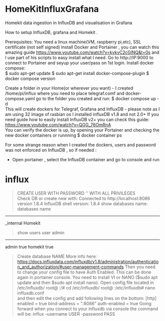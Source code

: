 # HomeKitInfluxGrafana
Homekit data ingestion in InfluxDB and visualisation in Grafana

How to setup InfluxDB, grafana and Homekit .

Prerequisites: 
You need a linux machine(VM, raspberry pi,etc), SSL certificate (not self signed)
Install Docker and Portainer ,  you can watch this amazing guide https://www.youtube.com/watch?v=kykvC2cGlNQ&t=0s  and I use part of his scripts to easy install what I need. 
Go to http://IP:9000 to connect to Portainer and seyup your user/pass on 1st login. 
Install docker compose:  
$ sudo apt-get update
$ sudo apt-get install docker-compose-plugin 
$ docker compose version

Create a folder in your Home(or wherever you want) - I created /home/pi/influx where you need to place telegraf.comf and docker-compose.yaml 
go to the folder you created and run:
$ docker compose up -d  
This will create dockers for  Telegraf, Grafana and InfluxDB - please note as I am using 32 image of rasbian os I installed influxDB v1.8 and not 2.0+
If you need guide how to easily install InfluxDB v2+ you can check this guide: https://www.youtube.com/watch?v=QGG_76OmRnA   
You can verify the docker is up, by opening your Portainer and checking the new docker containers or runnning $ docker container ps 

For some strange reason when I created the dockers, users and password was not enforced on InfluxDB  , so if needed :
* Open portainer , select the InfluxDB container and go to console and run 
# influx 
> CREATE USER <username> WITH PASSWORD '<password>' WITH ALL PRIVILEGES  
Check DB or create new with:
Connected to http://localhost:8086 version 1.8.4
InfluxDB shell version: 1.8.4
> show databases
name: databases
name
----
_internal
Homekit
> show users
user    admin
----    -----
admin   true
homekit true
> Create database NAME 
More info here: https://docs.influxdata.com/influxdb/v1.8/administration/authentication_and_authorization/#user-management-commands 
Then you need to change your config file to have Auth Enabled. This can be done again in portainer console.  You need to install VI or NANO ($sudo apt update and then $sudo apt install nano).
Open config file located in /etc/influxdb/
root@ :/# cd /etc/influxdb/
root@ :/etc/influxdb# nano influxdb.conf   
and then edit the config and add following lines on the bottom:
[http]
  enabled = true
  bind-address = ":8086"
  auth-enabled = true
Going forward when you connect to your influxdb via console the command will be: influx -username USER -password PASS